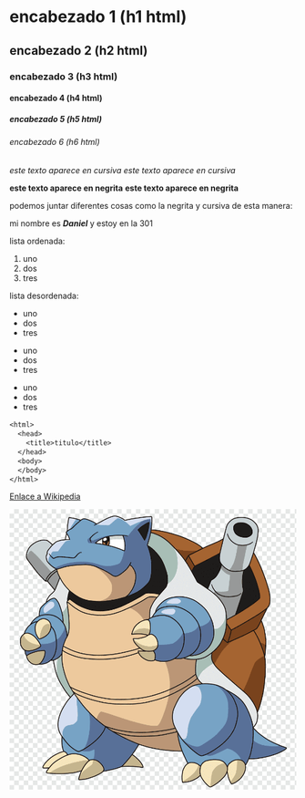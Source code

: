 # encabezado 1 (h1 html)
## encabezado 2 (h2 html)
### encabezado 3 (h3 html)
#### encabezado 4 (h4 html)
##### encabezado 5 (h5 html)
###### encabezado 6 (h6 html)

*este texto aparece en cursiva*
_este texto aparece en cursiva_

**este texto aparece en negrita**
__este texto aparece en negrita__

podemos juntar diferentes cosas como la negrita y cursiva de esta manera:
  
mi nombre es *__Daniel__* y estoy en la 301

lista ordenada:  
1. uno
2. dos  
3. tres

lista desordenada:
* uno
* dos
* tres
  
- uno 
- dos
- tres
  
+ uno
+ dos
+ tres

```
<html>
  <head>
    <title>titulo</title>
  </head>
  <body>
  </body>
</html>
```

[Enlace a Wikipedia](https://es.wikipedia.org/wiki/Wikipedia:Portada "clica")

![pokemon blastoise](https://github.com/danielfont-z/TestMarkdown/blob/main/blastoise.png "tipo agua")


